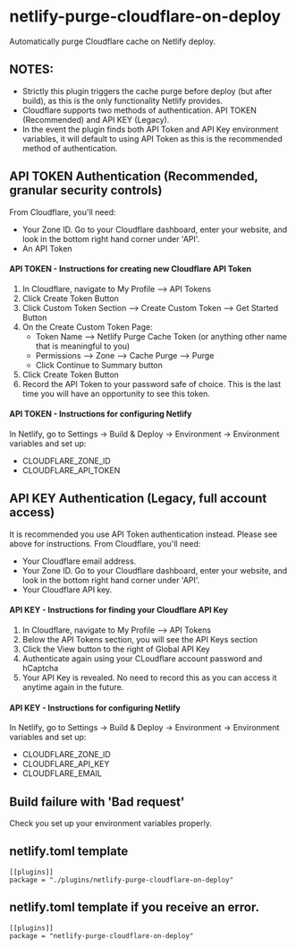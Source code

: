 # netlify-purge-cloudflare-on-deploy
Automatically purge Cloudflare cache on Netlify deploy.

## NOTES:
* Strictly this plugin triggers the cache purge before deploy (but after build), as this is the only functionality Netlify provides.
* Cloudflare supports two methods of authentication.  API TOKEN (Recommended) and API KEY (Legacy).
* In the event the plugin finds both API Token and API Key environment variables, it will default to using API Token as this is the recommended method of authentication.

## API TOKEN Authentication (Recommended, granular security controls)
From Cloudflare, you'll need:
* Your Zone ID. Go to your Cloudflare dashboard, enter your website, and look in the bottom right hand corner under 'API'.
* An API Token

#### API TOKEN - Instructions for creating new Cloudflare API Token
1.  In Cloudflare, navigate to My Profile --> API Tokens
2.  Click Create Token Button
3.  Click Custom Token Section --> Create Custom Token --> Get Started Button
4.  On the Create Custom Token Page:
    * Token Name --> Netlify Purge Cache Token (or anything other name that is meaningful to you)
    * Permissions --> Zone --> Cache Purge --> Purge
    * Click Continue to Summary button
5.  Click Create Token Button
6.  Record the API Token to your password safe of choice.  This is the last time you will have an opportunity to see this token.

#### API TOKEN - Instructions for configuring Netlify
In Netlify, go to Settings -> Build & Deploy -> Environment -> Environment variables and set up:
* CLOUDFLARE_ZONE_ID
* CLOUDFLARE_API_TOKEN

## API KEY Authentication (Legacy, full account access)
It is recommended you use API Token authentication instead.  Please see above for instructions.  From Cloudflare, you'll need:
* Your Cloudflare email address.
* Your Zone ID. Go to your Cloudflare dashboard, enter your website, and look in the bottom right hand corner under 'API'.
* Your Cloudflare API key.

#### API KEY - Instructions for finding your Cloudflare API Key
1.  In Cloudflare, navigate to My Profile --> API Tokens
2.  Below the API Tokens section, you will see the API Keys section
3.  Click the View button to the right of Global API Key
4.  Authenticate again using your CLoudflare account password and hCaptcha
5.  Your API Key is revealed.  No need to record this as you can access it anytime again in the future.


#### API KEY - Instructions for configuring Netlify
In Netlify, go to Settings -> Build & Deploy -> Environment -> Environment variables and set up:
* CLOUDFLARE_ZONE_ID
* CLOUDFLARE_API_KEY
* CLOUDFLARE_EMAIL



## Build failure with 'Bad request'
Check you set up your environment variables properly.

## netlify.toml template

    [[plugins]]
    package = "./plugins/netlify-purge-cloudflare-on-deploy"

## netlify.toml template if you receive an error.

    [[plugins]]
    package = "netlify-purge-cloudflare-on-deploy"
